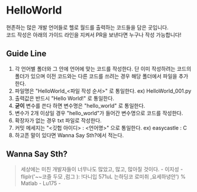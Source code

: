 # HelloWorld
 현존하는 많은 개발 언어들로 헬로 월드를 출력하는 코드들을 담은 곳입니다.  
 코드 작성은 아래의 가이드 라인을 지켜서 PR을 보낸다면 누구나 작성 가능합니다!

## Guide Line
1. 각 언어별 폴더와 그 안에 언어에 맞는 코드를 작성한다. 단 이미 작성하려는 코드의 폴더가 있으며 이전 코드와는 다른 코드를 쓰려는 경우 해당 폴더에서 파일을 추가한다.
2. 파일명은 "HelloWorld_<파일 작성 순서>" 로 통일한다. ex) HelloWorld_001.py
4. 출력값은 반드시 "Hello World!" 로 통일한다.
5. **굳이** 변수를 쓴다 하면 변수명은 "hello_world" 로 통일한다.
6. 변수가 2개 이상일 경우 "hello_world"가 들어간 변수명으로 코드를 작성한다.
7. 확장자가 없는 경우 txt 파일로 작성한다.
8. 커밋 메세지는 "<깃헙 아이디> : <언어명>" 으로 통일한다. ex) easycastle : C
9. 하고픈 말이 있다면 Wanna Say Sth?에서 적는다.

## Wanna Say Sth?
> 세상에는 미친 개발자들이 너무나도 많았고, 많고, 많아질 것이다. - 이지성 -  
> fliplr('~~코즐 두모 ,럼그 ): !다니입 571uL 는하딩코 로미취 ,요세하녕안')  % Matlab - Lu175 -  
